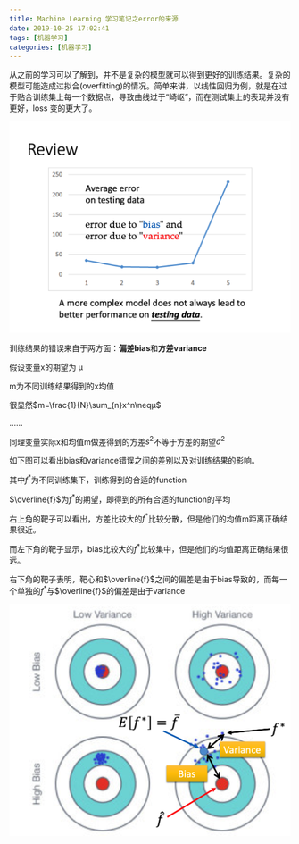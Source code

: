 ```yaml
---
title: Machine Learning 学习笔记之error的来源
date: 2019-10-25 17:02:41
tags: [机器学习]
categories: [机器学习]
---
```


​		从之前的学习可以了解到，并不是复杂的模型就可以得到更好的训练结果。复杂的模型可能造成过拟合(overfitting)的情况。简单来讲，以线性回归为例，就是在过于贴合训练集上每一个数据点，导致曲线过于“崎岖”，而在测试集上的表现并没有更好，loss 变的更大了。

![review](Machine-Learning-学习笔记之error的来源/review.png)

训练结果的错误来自于两方面：**偏差bias**和**方差variance**

假设变量x的期望为 μ 

m为不同训练结果得到的x均值

很显然$m=\frac{1}{N}\sum_{n}x^n\neqμ$

……

同理变量实际x和均值m做差得到的方差$s^2$不等于方差的期望$σ^2$

如下图可以看出bias和variance错误之间的差别以及对训练结果的影响。

其中$f^*$为不同训练集下，训练得到的合适的function

$\overline{f}$为$f^*$的期望，即得到的所有合适的function的平均

右上角的靶子可以看出，方差比较大的$f^*$比较分散，但是他们的均值m距离正确结果很近。

而左下角的靶子显示，bias比较大的$f^*$比较集中，但是他们的均值距离正确结果很远。

右下角的靶子表明，靶心和$\overline{f}$之间的偏差是由于bias导致的，而每一个单独的$f^*$与$\overline{f}$的偏差是由于variance

![bias_and_variance](Machine-Learning-学习笔记之error的来源/bias_and_variance.png)